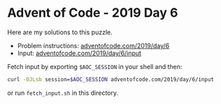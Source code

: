 # Advent of Code - 2019 Day 6
Here are my solutions to this puzzle.

* Problem instructions: [adventofcode.com/2019/day/6](https://adventofcode.com/2019/day/6)
* Input: [adventofcode.com/2019/day/6/input](https://adventofcode.com/2019/day/6/input)

Fetch input by exporting `$AOC_SESSION` in your shell and then:
```bash
curl -OJLsb session=$AOC_SESSION adventofcode.com/2019/day/6/input
```

or run `fetch_input.sh` in this directory.
